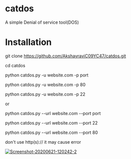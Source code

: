 # catdos
A simple Denial of service tool(DOS) 

# Installation

git clone https://github.com/AkshayraviC09YC47/catdos.git

cd catdos

python catdos.py -u website.com -p port

python catdos.py -u website.com -p 80

python catdos.py -u website.com -p 22

or

python catdos.py --url website.com --port port

python catdos.py --url website.com --port 22

python catdos.py --url website.com --port 80

don't use http(s):// it may cause error

<a href="https://ibb.co/5vdpgt6"><img src="https://i.ibb.co/2PwV1my/Screenshot-20200621-120242-2.png" alt="Screenshot-20200621-120242-2" border="0"></a>






